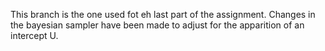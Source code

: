 This branch is the one used fot eh last part of the assignment. Changes in the bayesian sampler have been made to adjust for the apparition of an intercept U.
